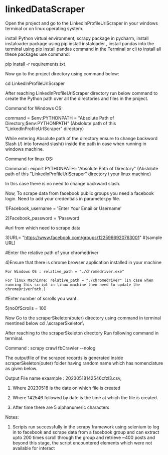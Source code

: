 # linkedDataScraper

Open the project and go to the LinkedlnProfileUrlScraper in your windows terminal or on linux operating system.

install Python virtual environment, scrapy package in pycharm, install instaloader package using pip install instaloader , install pandas into the terminal using pip install pandas command in the Terminal or cli to install all these packages use command: 

pip install -r requirements.txt

Now go to the project directory using command below:

cd LinkedlnProfileUrlScraper

After reaching LinkedlnProfileUrlScraper directory run below command to create the Python path over all the directories and files in the project.

Command for Windows OS:

  command = $env:PYTHONPATH = "Absolute Path of Directory;$env:PYTHONPATH" (Abslolute path of this "LinkedlnProfileUrlScraper" directory)
  
  While entering Absolute path of the directory ensure to change backword Slash (/) into forward slash(\) inside the path in case when running in windows machine.

Command for linux OS:   

  Command : export PYTHONPATH="Absolute Path of Directory"  (Abslolute path of this "LinkedlnProfileUrlScraper" directory i your linux machine)
  
  In this case there is no need to change backward slash.

Now,
To scrape data from facebook public groups you need a facebook login. Need to add your credentials in parameter.py file.

1)Facebook_username = 'Enter Your Email or Username'

2)Facebook_password = 'Password'

#url from which need to scrape data

3)URL= "https://www.facebook.com/groups/1225966920763001" #(sample URL)

#Enter the relative path of your chromedriver

4)Ensure that there is chrome browser application installed in your machine
    
    For Windows OS : relative_path = "./chromedriver.exe"
    
    For linux Machinne: relative_path = "./chromedriver" (In case when running this script in linux machine then need to update the chromeDriverPath.)

#Enter number of scrolls you want.

5)noOfScrolls = 100 

 Now Go to the scraperSkeleton(outer) directory using command in terminal mentined below cd .\scraperSkeleton\

After reaching to the scraperSkeleton directory Run following command in terminal. 

Command : scrapy crawl fbCrawler --nolog 

The outputfile of the scraped records is generated inside scraperSkeleton(outer) folder having random name which has nomenclature as given below.

Output File name exaample : 20230518142546cfzl3.csv, 

1) Where 20230518 is the date on which file is created

2) Where 142546 followed by date is the time at which the file is created.
 
3) After time there are 5 alphanumeric characters

Notes:
1) Scripts run successfully in the scrapy framework using selenium to log in to facebook and scrape data from a facebook group and can extract upto 200 times scroll through the group and retrieve ~400 posts and beyond this stage, the script encountered elements which were not available for interact
